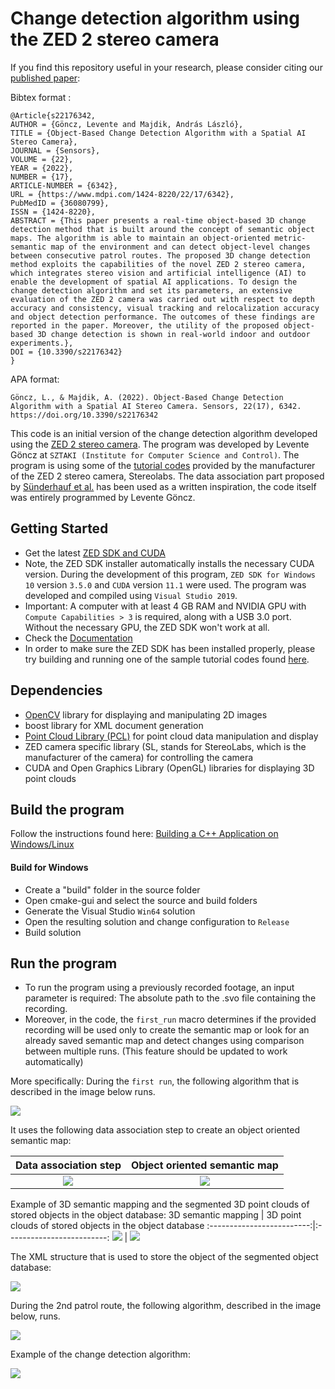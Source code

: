 # Change detection algorithm using the ZED 2 stereo camera

If you find this repository useful in your research, please consider citing our [published paper](https://www.mdpi.com/1424-8220/22/17/6342):

Bibtex format :
```
@Article{s22176342,
AUTHOR = {Göncz, Levente and Majdik, András László},
TITLE = {Object-Based Change Detection Algorithm with a Spatial AI Stereo Camera},
JOURNAL = {Sensors},
VOLUME = {22},
YEAR = {2022},
NUMBER = {17},
ARTICLE-NUMBER = {6342},
URL = {https://www.mdpi.com/1424-8220/22/17/6342},
PubMedID = {36080799},
ISSN = {1424-8220},
ABSTRACT = {This paper presents a real-time object-based 3D change detection method that is built around the concept of semantic object maps. The algorithm is able to maintain an object-oriented metric-semantic map of the environment and can detect object-level changes between consecutive patrol routes. The proposed 3D change detection method exploits the capabilities of the novel ZED 2 stereo camera, which integrates stereo vision and artificial intelligence (AI) to enable the development of spatial AI applications. To design the change detection algorithm and set its parameters, an extensive evaluation of the ZED 2 camera was carried out with respect to depth accuracy and consistency, visual tracking and relocalization accuracy and object detection performance. The outcomes of these findings are reported in the paper. Moreover, the utility of the proposed object-based 3D change detection is shown in real-world indoor and outdoor experiments.},
DOI = {10.3390/s22176342}
}
```
APA format:
```
Göncz, L., & Majdik, A. (2022). Object-Based Change Detection Algorithm with a Spatial AI Stereo Camera. Sensors, 22(17), 6342. https://doi.org/10.3390/s22176342
```

This code is an initial version of the change detection algorithm developed using the [ZED 2 stereo camera](https://www.stereolabs.com/zed-2/). The program was developed by Levente Göncz at `SZTAKI (Institute for Computer Science and Control)`. The program is using some of the [tutorial codes](https://github.com/stereolabs/zed-examples) provided by the manufacturer of the ZED 2 stereo camera, Stereolabs.
The data association part proposed by [Sünderhauf et al.](https://ieeexplore.ieee.org/document/8206392) has been used as a written inspiration, the code itself was entirely programmed by Levente Göncz. 


## Getting Started

 - Get the latest [ZED SDK and CUDA](https://www.stereolabs.com/developers/release/)
 - Note, the ZED SDK installer automatically installs the necessary CUDA version. During the development of this program, `ZED SDK for Windows 10` version `3.5.0` and `CUDA` version `11.1` were used. The program was developed and compiled using `Visual Studio 2019`.
 - Important: A computer with at least 4 GB RAM and NVIDIA GPU with `Compute Capabilities > 3` is required, along with a USB 3.0 port. Without the necessary GPU, the ZED SDK won't work at all.
 - Check the [Documentation](https://www.stereolabs.com/docs/)
 - In order to make sure the ZED SDK has been installed properly, please try building and running one of the sample tutorial codes found [here](https://github.com/stereolabs/zed-examples).

## Dependencies

- [OpenCV](https://github.com/stereolabs/zed-opencv) library for displaying and manipulating 2D images
- boost library for XML document generation
- [Point Cloud Library (PCL)](https://github.com/stereolabs/zed-pcl) for point cloud data manipulation and display
- ZED camera specific library (SL, stands for StereoLabs, which is the manufacturer of the camera) for controlling the camera
- CUDA and Open Graphics Library (OpenGL) libraries for displaying 3D point clouds

## Build the program

Follow the instructions found here: [Building a C++ Application on Windows/Linux](https://www.stereolabs.com/docs/app-development/cpp/windows/)

#### Build for Windows

- Create a "build" folder in the source folder
- Open cmake-gui and select the source and build folders
- Generate the Visual Studio `Win64` solution
- Open the resulting solution and change configuration to `Release`
- Build solution
 
## Run the program
- To run the program using a previously recorded footage, an input parameter is required: The absolute path to the .svo file containing the recording.
- Moreover, in the code, the `first_run` macro determines if the provided recording will be used only to create the semantic map or look for an already saved semantic map and detect changes using comparison between multiple runs. (This feature should be updated to work automatically)

More specifically: During the `first run`, the following algorithm that is described in the image below runs.

![](https://github.com/nyakasko/ZED_2_change_detection/blob/main/documentation/change_det_1.PNG)

It uses the following data association step to create an object oriented semantic map:

Data association step             |  Object oriented semantic map
:-------------------------:|:-------------------------:
![](https://github.com/nyakasko/ZED_2_change_detection/blob/main/documentation/data_association_step.PNG)  |  ![](https://github.com/nyakasko/ZED_2_change_detection/blob/main/documentation/built_semantic_map.PNG)

Example of 3D semantic mapping and the segmented 3D point clouds of stored objects in the object database:
3D semantic mapping             |  3D point clouds of stored objects in the object database
:-------------------------:|:-------------------------:
![](https://github.com/nyakasko/ZED_2_change_detection/blob/main/documentation/example_of_semantic_mapping.PNG)  |  ![](https://github.com/nyakasko/ZED_2_change_detection/blob/main/documentation/segmented_objects.PNG)

The XML structure that is used to store the object of the segmented object database:

![](https://github.com/nyakasko/ZED_2_change_detection/blob/main/documentation/xml_structure.PNG)

During the 2nd patrol route, the following algorithm, described in the image below, runs.

![](https://github.com/nyakasko/ZED_2_change_detection/blob/main/documentation/change_det_2.PNG)

Example of the change detection algorithm:

![](https://github.com/nyakasko/ZED_2_change_detection/blob/main/documentation/example_of_change_detection.PNG)
